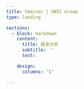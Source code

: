 ```yaml
---
title: Seminar | UNIC Group
type: landing

sections:
  - block: markdown
    content:
      title: 组会分享
      subtitle: ''
      text: 

    design:
      columns: '1'

---
```

